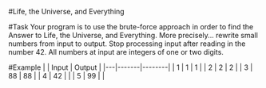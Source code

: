 #Life, the Universe, and Everything

#Task
Your program is to use the brute-force approach in order to find the Answer to Life, the Universe, and Everything. More precisely... rewrite small numbers from input to output. Stop processing input after reading in the number 42. All numbers at input are integers of one or two digits.

#Example
|   | Input | Output |
|---|-------|--------|
| 1 | 1     |    1   |
| 2 | 2     |    2   |
| 3 | 88    |   88   |
| 4 | 42    |        |
| 5 | 99    |        |